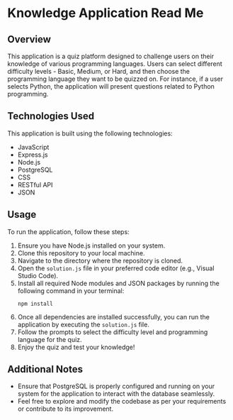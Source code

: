# Knowledge Application Read Me

## Overview
This application is a quiz platform designed to challenge users on their knowledge of various programming languages. Users can select different difficulty levels - Basic, Medium, or Hard, and then choose the programming language they want to be quizzed on. For instance, if a user selects Python, the application will present questions related to Python programming.

## Technologies Used
This application is built using the following technologies:
- JavaScript
- Express.js
- Node.js
- PostgreSQL
- CSS
- RESTful API
- JSON

## Usage
To run the application, follow these steps:
1. Ensure you have Node.js installed on your system.
2. Clone this repository to your local machine.
3. Navigate to the directory where the repository is cloned.
4. Open the `solution.js` file in your preferred code editor (e.g., Visual Studio Code).
5. Install all required Node modules and JSON packages by running the following command in your terminal:
    ```
    npm install
    ```
6. Once all dependencies are installed successfully, you can run the application by executing the `solution.js` file.
7. Follow the prompts to select the difficulty level and programming language for the quiz.
8. Enjoy the quiz and test your knowledge!

## Additional Notes
- Ensure that PostgreSQL is properly configured and running on your system for the application to interact with the database seamlessly.
- Feel free to explore and modify the codebase as per your requirements or contribute to its improvement.
